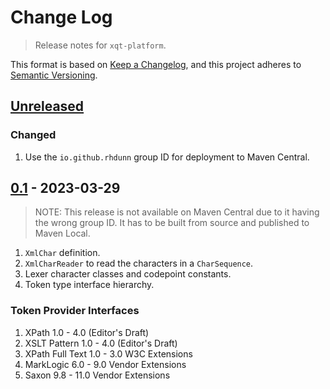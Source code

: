 # Change Log
> Release notes for `xqt-platform`.

This format is based on [Keep a Changelog](https://keepachangelog.com/en/1.1.0/),
and this project adheres to [Semantic Versioning](https://semver.org/spec/v2.0.0.html).

## [Unreleased]

### Changed

1. Use the `io.github.rhdunn` group ID for deployment to Maven Central.

## [0.1] - 2023-03-29

> NOTE: This release is not available on Maven Central due to it having the
> wrong group ID. It has to be built from source and published to Maven Local.

1. `XmlChar` definition.
2. `XmlCharReader` to read the characters in a `CharSequence`.
3. Lexer character classes and codepoint constants.
4. Token type interface hierarchy.

### Token Provider Interfaces
1. XPath 1.0 - 4.0 (Editor's Draft)
2. XSLT Pattern 1.0 - 4.0 (Editor's Draft)
3. XPath Full Text 1.0 - 3.0 W3C Extensions
4. MarkLogic 6.0 - 9.0 Vendor Extensions
5. Saxon 9.8 - 11.0 Vendor Extensions

[Unreleased]: https://github.com/rhdunn/xqt-platform/compare/0.1...HEAD
[0.1]: https://github.com/rhdunn/xqt-platform/releases/tag/0.1
